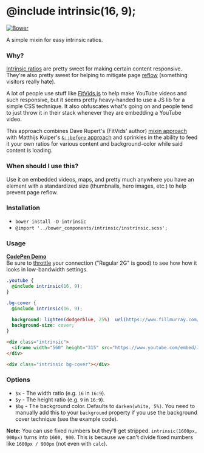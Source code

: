 # @include intrinsic(16, 9);

[![Bower](https://img.shields.io/bower/v/intrinsic.svg)]()

A simple mixin for easy intrinsic ratios.

### Why?
[Intrinsic ratios](http://alistapart.com/article/creating-intrinsic-ratios-for-video) are pretty sweet for making certain content responsive.
They're also pretty sweet for helping to mitigate page [reflow](https://developers.google.com/speed/articles/reflow) (something visitors really hate).

A lot of people use stuff like [FitVids.js](https://github.com/davatron5000/FitVids.js) to help make YouTube videos and such responsive, but
it seems pretty heavy-handed to use a JS lib for a simple CSS technique. It also obfuscates what's going on and people tend to just throw it in their
stack whenever they are embedding a YouTube video.

This approach combines Dave Rupert's (FitVids' author) [mixin approach](http://daverupert.com/2015/12/intrinsic-placeholders-with-picture) with
Matthijs Kuiper's [`&::before` approach](http://blog.learningspaces.io/flexible-cover-images-using-intrinsic-ratio) and sprinkles in the ability
to feed it your own ratios for various content and background-color while said content is loading.

### When should I use this?
Use it on embedded videos, maps, and pretty much anywhere you have an element with a standardized size (thumbnails, hero images, etc.) to help prevent
page reflow.

### Installation
- `bower install -D intrinsic`
- `@import '../bower_components/intrinsic/instrinsic.scss';`

### Usage
**[CodePen Demo](http://codepen.io/corysimmons/pen/zrVWqQ?editors=1100)**<br>
Be sure to [throttle](http://elijahmanor.com/enhanced-chrome-emulation-tools/) your connection ("Regular 2G" is good) to see how how it looks in low-bandwidth settings.

```scss
.youtube {
  @include intrinsic(16, 9);
}

.bg-cover {
  @include intrinsic(16, 9);
  
  background: lighten(dodgerblue, 25%)  url(https://www.fillmurray.com/1600/900) center no-repeat;
  background-size: cover;
}
```

```html
<div class="intrinsic">
  <iframe width="560" height="315" src="https://www.youtube.com/embed/JhHMJCUmq28" frameborder="0" allowfullscreen></iframe>
</div>

<div class="intrinsic bg-cover"></div>
```

### Options
- `$x` - The width ratio (e.g. `16` in `16:9`).
- `$y` - The height ratio (e.g. `9` in `16:9`).
- `$bg` - The background color. Defaults to `darken(white, 5%)`. You need to manually add this to your `background` property if you use the background cover technique (see the example code).

**Note:** You can use fixed numbers but they'll get stripped. `intrinsic(1600px, 900px)` turns into `1600, 900`. This is because we can't divide fixed numbers like `1600px / 900px` (not even with `calc`).
